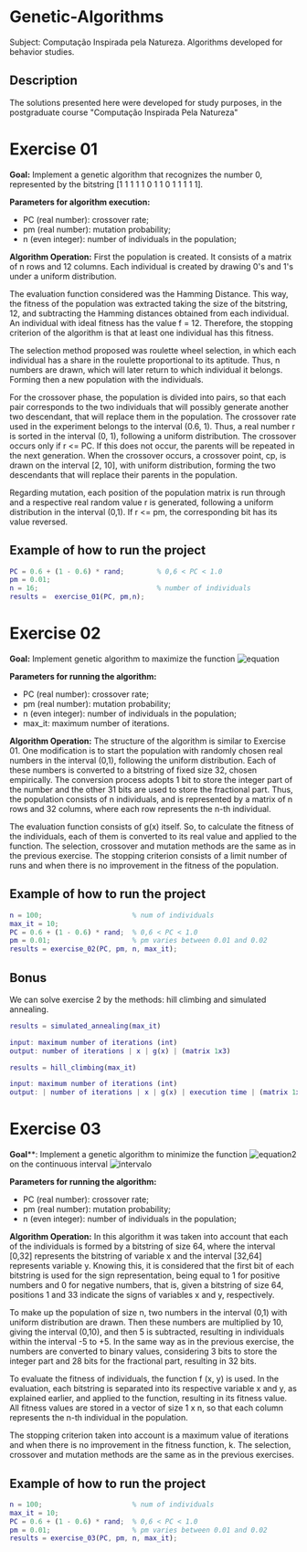 # Genetic-Algorithms
Subject: Computação Inspirada pela Natureza. Algorithms developed for behavior studies.

## Description 
The solutions presented here were developed for study purposes, in the postgraduate course "Computação Inspirada Pela Natureza"

# Exercise 01
**Goal:** Implement a genetic algorithm that recognizes the number 0, represented by the bitstring [1 1 1 1 1 0 1 1 0 1 1 1 1 1]. 

**Parameters for algorithm execution:**
- PC (real number): crossover rate;
- pm (real number): mutation probability;
- n (even integer): number of individuals in the population;

**Algorithm Operation:** First the population is created. It consists of a matrix of n rows and 12 columns. Each individual is created by drawing 0's and 1's under a uniform distribution.

The evaluation function considered was the Hamming Distance. This way, the fitness of the population was extracted taking the size of the bitstring, 12, and subtracting the Hamming distances obtained from each individual. An individual with ideal fitness has the value f = 12. Therefore, the stopping criterion of the algorithm is that at least one individual has this fitness.

The selection method proposed was roulette wheel selection, in which each individual has a share in the roulette proportional to its aptitude. Thus, n numbers are drawn, which will later return to which individual it belongs. Forming then a new population with the individuals.

For the crossover phase, the population is divided into pairs, so that each pair corresponds to the two individuals that will possibly generate another two descendant, that will replace them in the population. The crossover rate used in the experiment belongs to the interval (0.6, 1). Thus, a real number r is sorted in the interval (0, 1), following a uniform distribution. The crossover occurs only if r <= PC. If this does not occur, the parents will be repeated in the next generation. When the crossover occurs, a crossover point, cp, is drawn on the interval [2, 10], with uniform distribution, forming the two descendants that will replace their parents in the population.

Regarding mutation, each position of the population matrix is run through and a respective real random value r is generated, following a uniform distribution in the interval (0,1). If r <= pm, the corresponding bit has its value reversed.

## Example of how to run the project
``` matlab
PC = 0.6 + (1 - 0.6) * rand;        % 0,6 < PC < 1.0
pm = 0.01;
n = 16;                             % number of individuals
results =  exercise_01(PC, pm,n);
```

# Exercise 02
**Goal:** Implement genetic algorithm to maximize the function ![equation](http://www.sciweavers.org/upload/Tex2Img_1651089086/render.png)

**Parameters for running the algorithm:**
- PC (real number): crossover rate;
- pm (real number): mutation probability;
- n (even integer): number of individuals in the population;
- max\_it: maximum number of iterations.

**Algorithm Operation:** The structure of the algorithm is similar to Exercise 01. One modification is to start the population with randomly chosen real numbers in the interval (0,1), following the uniform distribution. Each of these numbers is converted to a bitstring of fixed size 32, chosen empirically. The conversion process adopts 1 bit to store the integer part of the number and the other 31 bits are used to store the fractional part. Thus, the population consists of n individuals, and is represented by a matrix of n rows and 32 columns, where each row represents the n-th individual.

The evaluation function consists of g(x) itself. So, to calculate the fitness of the individuals, each of them is converted to its real value and applied to the function. The selection, crossover and mutation methods are the same as in the previous exercise. The stopping criterion consists of a limit number of runs and when there is no improvement in the fitness of the population.

## Example of how to run the project
``` matlab
n = 100;                      % num of individuals
max_it = 10;
PC = 0.6 + (1 - 0.6) * rand;  % 0,6 < PC < 1.0
pm = 0.01;                    % pm varies between 0.01 and 0.02
results = exercise_02(PC, pm, n, max_it);
```

## Bonus
We can solve exercise 2 by the methods: hill climbing and simulated annealing.

``` matlab
results = simulated_annealing(max_it)

input: maximum number of iterations (int)
output: number of iterations | x | g(x) | (matrix 1x3)
```
``` matlab
results = hill_climbing(max_it)

input: maximum number of iterations (int)
output: | number of iterations | x | g(x) | execution time | (matrix 1x4)
```

# Exercise 03
**Goal****: Implement a genetic algorithm to minimize the function ![equation2](http://www.sciweavers.org/upload/Tex2Img_1651089153/render.png) on the continuous interval ![intervalo](http://www.sciweavers.org/upload/Tex2Img_1651089172/render.png)

**Parameters for running the algorithm:**
- PC (real number): crossover rate;
- pm (real number): mutation probability;
- n (even integer): number of individuals in the population;

**Algorithm Operation:** In this algorithm it was taken into account that each of the individuals is formed by a bitstring of size 64, where the interval [0,32] represents the bitstring of variable x and the interval [32,64] represents variable y. Knowing this, it is considered that the first bit of each bitstring is used for the sign representation, being equal to 1 for positive numbers and 0 for negative numbers, that is, given a bitstring of size 64, positions 1 and 33 indicate the signs of variables x and y, respectively.

To make up the population of size n, two numbers in the interval (0,1) with uniform distribution are drawn. Then these numbers are multiplied by 10, giving the interval (0,10), and then 5 is subtracted, resulting in individuals within the interval -5 to +5. In the same way as in the previous exercise, the numbers are converted to binary values, considering 3 bits to store the integer part and 28 bits for the fractional part, resulting in 32 bits.

To evaluate the fitness of individuals, the function f (x, y) is used. In the evaluation, each bitstring is separated into its respective variable x and y, as explained earlier, and applied to the function, resulting in its fitness value. All fitness values are stored in a vector of size 1 x n, so that each column represents the n-th individual in the population.

The stopping criterion taken into account is a maximum value of iterations and when there is no improvement in the fitness function, k. The selection, crossover and mutation methods are the same as in the previous exercises.

## Example of how to run the project
``` matlab
n = 100;                      % num of individuals
max_it = 10;
PC = 0.6 + (1 - 0.6) * rand;  % 0,6 < PC < 1.0
pm = 0.01;                    % pm varies between 0.01 and 0.02
results = exercise_03(PC, pm, n, max_it);
```
